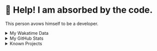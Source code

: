 # 🥺 Help! I am absorbed by the code. 

This person avows himself to be a developer.

<details>

<summary>My Wakatime Data</summary>

<!--START_SECTION:waka-->
![Lines of code](https://img.shields.io/badge/From%20Hello%20World%20I%27ve%20Written-8.8%20million%20lines%20of%20code-blue)

**🐱 My GitHub Data** 

> 📦 701.8 kB Used in GitHub's Storage 
 > 
> 🏆 1,361 Contributions in the Year 2023
 > 
> 🚫 Not Opted to Hire
 > 
> 📜 84 Public Repositories 
 > 
> 🔑 20 Private Repositories 
 > 
**I'm an Early 🐤** 

```text
🌞 Morning                1673 commits        ██████░░░░░░░░░░░░░░░░░░░   24.62 % 
🌆 Daytime                2767 commits        ██████████░░░░░░░░░░░░░░░   40.72 % 
🌃 Evening                2286 commits        ████████░░░░░░░░░░░░░░░░░   33.64 % 
🌙 Night                  70 commits          ░░░░░░░░░░░░░░░░░░░░░░░░░   01.03 % 
```
📅 **I'm Most Productive on Wednesday** 

```text
Monday                   789 commits         ███░░░░░░░░░░░░░░░░░░░░░░   11.61 % 
Tuesday                  1145 commits        ████░░░░░░░░░░░░░░░░░░░░░   16.85 % 
Wednesday                1197 commits        ████░░░░░░░░░░░░░░░░░░░░░   17.61 % 
Thursday                 933 commits         ███░░░░░░░░░░░░░░░░░░░░░░   13.73 % 
Friday                   1020 commits        ████░░░░░░░░░░░░░░░░░░░░░   15.01 % 
Saturday                 923 commits         ███░░░░░░░░░░░░░░░░░░░░░░   13.58 % 
Sunday                   789 commits         ███░░░░░░░░░░░░░░░░░░░░░░   11.61 % 
```


**I Mostly Code in Go** 

```text
Go                       36 repos            █████████░░░░░░░░░░░░░░░░   36.00 % 
Python                   22 repos            ██████░░░░░░░░░░░░░░░░░░░   22.00 % 
HTML                     6 repos             ██░░░░░░░░░░░░░░░░░░░░░░░   06.00 % 
Dart                     2 repos             ░░░░░░░░░░░░░░░░░░░░░░░░░   02.00 % 
Rust                     1 repo              ░░░░░░░░░░░░░░░░░░░░░░░░░   01.00 % 
```




 Last Updated on 15/10/2023 01:17:12 UTC
<!--END_SECTION:waka-->

</details>

<details>
 
 <summary>My GitHub Stats</summary>

[![CDFMLR's github stats](https://github-readme-stats.vercel.app/api?username=cdfmlr&count_private=true&show_icons=true)](https://github.com/anuraghazra/github-readme-stats)
 
</details>

<details>

<summary>Known Projects</summary>

[![Star History Chart](https://api.star-history.com/svg?repos=cdfmlr/pyflowchart,cdfmlr/muvtuber,cdfmlr/crud,cdfmlr/murecom-verse-1,cdfmlr/murecom-intro&type=Date)](https://star-history.com/#cdfmlr/pyflowchart&cdfmlr/muvtuber&cdfmlr/crud&cdfmlr/murecom-verse-1&cdfmlr/murecom-intro&Date)

 </details>
